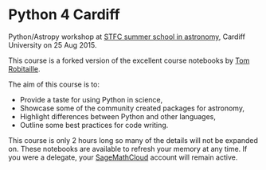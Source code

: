 # Python 4 Cardiff
Python/Astropy workshop at [STFC summer school in astronomy](http://sites.cardiff.ac.uk/astronomy-summer-school/), Cardiff University on 25 Aug 2015.

This course is a forked version of the excellent course notebooks by [Tom Robitaille](https://github.com/astrofrog/python4vienna).

The aim of this course is to:
* Provide a taste for using Python in science,
* Showcase some of the community created packages for astronomy,
* Highlight differences between Python and other languages,
* Outline some best practices for code writing.

This course is only 2 hours long so many of the details will not be expanded on. These notebooks are available to refresh your memory at any time. If you were a delegate, your [SageMathCloud](http://cloud.sagemath.com) account will remain active.

